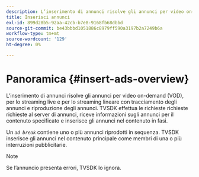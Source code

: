 ```yaml
---
description: L’inserimento di annunci risolve gli annunci per video on-demand (VOD), per lo streaming live e per lo streaming lineare con tracciamento degli annunci e riproduzione degli annunci. TVSDK effettua le richieste richieste richieste al server di annunci, riceve informazioni sugli annunci per il contenuto specificato e inserisce gli annunci nel contenuto in fasi.
title: Inserisci annunci
exl-id: 899d28b5-92aa-42cb-b7e8-9168fb68dbbd
source-git-commit: be43bbbd1051886c8979ff590a3197b2a7249b6a
workflow-type: tm+mt
source-wordcount: '129'
ht-degree: 0%

---
```


# Panoramica {#insert-ads-overview}

L’inserimento di annunci risolve gli annunci per video on-demand (VOD), per lo streaming live e per lo streaming lineare con tracciamento degli annunci e riproduzione degli annunci. TVSDK effettua le richieste richieste richieste al server di annunci, riceve informazioni sugli annunci per il contenuto specificato e inserisce gli annunci nel contenuto in fasi.

Un *`ad break`* contiene uno o più annunci riprodotti in sequenza. TVSDK inserisce gli annunci nel contenuto principale come membri di una o più interruzioni pubblicitarie.

>[!NOTE]
>
>Se l’annuncio presenta errori, TVSDK lo ignora.
